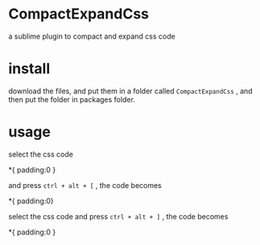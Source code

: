 CompactExpandCss
================

a sublime plugin to compact and expand css code



install
================

download the files, and put them in a folder called `CompactExpandCss` , and then put the folder in packages folder.



usage
================

select the css code

 *{
  padding:0
 }
  
and press `ctrl + alt + [` , the code becomes

  *{ padding:0}
  
select the css code and press `ctrl + alt + ]` , the code becomes

 *{
  padding:0
 }
